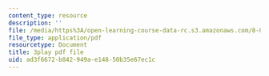 ```yaml
---
content_type: resource
description: ''
file: /media/https%3A/open-learning-course-data-rc.s3.amazonaws.com/8-01sc-classical-mechanics-fall-2016/ad3f6672b842949ae14850b35e67ec1c_89SjJv30kGU.pdf
file_type: application/pdf
resourcetype: Document
title: 3play pdf file
uid: ad3f6672-b842-949a-e148-50b35e67ec1c
---
```

